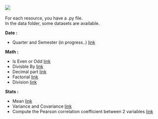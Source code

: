 
![](https://www.python.org/static/img/python-logo.png)
---

For each resource, you have a .py file.  
In the data folder, some datasets are available.  

**Date :**

- Quarter and Semester (in progress..) [link](https://github.com/NicoDupont/Resources/blob/master/Python/Date/quarter_and_semester.py)

**Math :**  

- Is Even or Odd [link](https://github.com/NicoDupont/Resources/blob/master/Python/Math/is_even_or_odd.py)
- Divisble By [link](https://github.com/NicoDupont/Resources/blob/master/Python/Math/is_divisible_by.py)
- Decimal part [link](https://github.com/NicoDupont/Resources/blob/master/Python/Math/decimal_part.py)
- Factorial [link](https://github.com/NicoDupont/Resources/blob/master/Python/Math/factorial.py)
- Division [link](https://github.com/NicoDupont/Resources/blob/master/Python/Math/division.py)

**Stats :**

- Mean [link](https://github.com/NicoDupont/Resources/blob/master/Python/Stats/mean.py)
- Variance and Covariance [link](https://github.com/NicoDupont/Resources/blob/master/Python/Stats/variance_covariance.py)
- Compute the Pearson correlation coefficient between 2 variables [link](https://github.com/NicoDupont/Resources/blob/master/Python/Stats/pearson_coeff.py)
